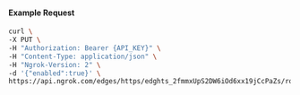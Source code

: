 <!-- Code generated for API Clients. DO NOT EDIT. -->

#### Example Request

```bash
curl \
-X PUT \
-H "Authorization: Bearer {API_KEY}" \
-H "Content-Type: application/json" \
-H "Ngrok-Version: 2" \
-d '{"enabled":true}' \
https://api.ngrok.com/edges/https/edghts_2fmmxUpS2DW6iOd6xx19jCcPaZs/routes/edghtsrt_2fmmxXQ1lSKmnE5ubEnCCWbbAdN/websocket_tcp_converter
```
